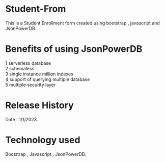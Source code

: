 # Student-From
This is a Student Enrollment form created using bootstrap , javascript and JsonPowerDB.

# Benefits of using JsonPowerDB
1 serverless database <br>
2 schemaless <br>
3 single instance million indexes <br>
4 support of querying multiple database <br>
5 multiple security layer <br>

# Release History 
Date : 1/1/2023.

# Technology used 
Bootstrap , Javascript , JsonPowerDB.
